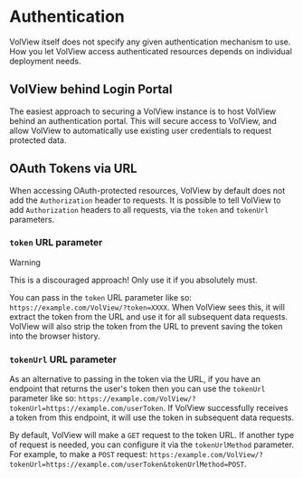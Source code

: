 # Authentication

VolView itself does not specify any given authentication mechanism to use. How you let VolView access authenticated resources depends on individual deployment needs.

## VolView behind Login Portal

The easiest approach to securing a VolView instance is to host VolView behind an authentication portal. This will secure access to VolView, and allow VolView to automatically use existing user credentials to request protected data.

## OAuth Tokens via URL

When accessing OAuth-protected resources, VolView by default does not add the `Authorization` header to requests. It is possible to tell VolView to add `Authorization` headers to all requests, via the `token` and `tokenUrl` parameters.

### `token` URL parameter

> [!WARNING]
> This is a discouraged approach! Only use it if you absolutely must.

You can pass in the `token` URL parameter like so: `https://example.com/VolView/?token=XXXX`. When VolView sees this, it will extract the token from the URL and use it for all subsequent data requests. VolView will also strip the token from the URL to prevent saving the token into the browser history.

### `tokenUrl` URL parameter

As an alternative to passing in the token via the URL, if you have an endpoint that returns the user's token then you can use the `tokenUrl` parameter like so: `https://example.com/VolView/?tokenUrl=https://example.com/userToken`. If VolView successfully receives a token from this endpoint, it will use the token in subsequent data requests.

By default, VolView will make a `GET` request to the token URL. If another type of request is needed, you can configure it via the `tokenUrlMethod` parameter. For example, to make a `POST` request: `https:/example.com/VolView/?tokenUrl=https://example.com/userToken&tokenUrlMethod=POST`.